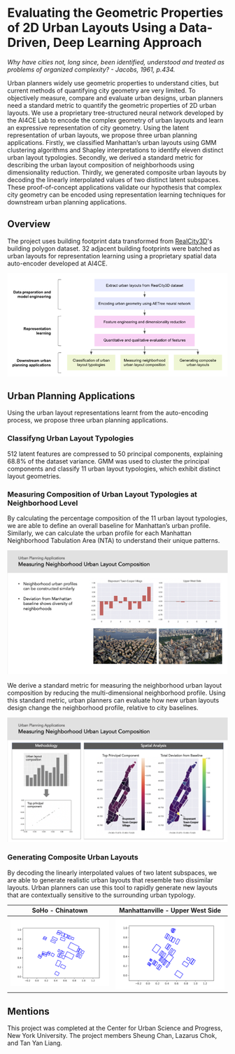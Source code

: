 # Evaluating the Geometric Properties of 2D Urban Layouts Using a Data-Driven, Deep Learning Approach

*Why have cities not, long since, been identified, understood and treated as problems of organized complexity? - Jacobs, 1961, p.434.*

Urban planners widely use geometric properties to understand cities, but current methods of quantifying city geometry are very limited. To objectively measure, compare and evaluate urban designs, urban planners need a standard metric to quantify the geometric properties of 2D urban layouts. We use a proprietary tree-structured neural network developed by the AI4CE Lab to encode the complex geometry of urban layouts and learn an expressive representation of city geometry. Using the latent representation of urban layouts, we propose three urban planning applications. Firstly, we classified Manhattan’s urban layouts using GMM clustering algorithms and Shapley interpretations to identify eleven distinct urban layout typologies. Secondly, we derived a standard metric for describing the urban layout composition of neighborhoods using dimensionality reduction. Thirdly, we generated composite urban layouts by decoding the linearly interpolated values of two distinct latent subspaces. These proof-of-concept applications validate our hypothesis that complex city geometry can be encoded using representation learning techniques for downstream urban planning applications.

## Overview

The project uses building footprint data transformed from [RealCity3D](https://ai4ce.github.io/RealCity3D/)'s building polygon dataset. 32 adjacent building footprints were batched as urban layouts for representation learning using a proprietary spatial data auto-encoder developed at AI4CE.

![Project Overview](/images/overview.png)

## Urban Planning Applications

Using the urban layout representations learnt from the auto-encoding process, we propose three urban planning applications.

### Classifyng Urban Layout Typologies

512 latent features are compressed to 50 principal components, explaining 68.8% of the dataset variance. GMM was used to cluster the principal components and classify 11 urban layout typologies, which exhibit distinct layout geometries.

### Measuring Composition of Urban Layout Typologies at Neighborhood Level

By calculating the percentage composition of the 11 urban layout typologies, we are able to define an overall baseline for Manhattan’s urban profile. Similarly, we can calculate the urban profile for each Manhattan Neighborhood Tabulation Area (NTA) to understand their unique patterns.

![Neighborhood Profiles](/images/neighborhood_profiles.png)

We derive a standard metric for measuring the neighborhood urban layout composition by reducing the multi-dimensional neighborhood profile. Using this standard metric, urban planners can evaluate how new urban layouts design change the neighborhood profile, relative to city baselines.

![Spatial Analysis](/images/spatial_analysis.png)

### Generating Composite Urban Layouts

By decoding the linearly interpolated values of two latent subspaces, we are able to generate realistic urban layouts that resemble two dissimilar layouts. Urban planners can use this tool to rapidly generate new layouts that are contextually sensitive to the surrounding urban typology.

SoHo - Chinatown | Manhattanville - Upper West Side
:----: | :----:
![Interpolation Example 1](/images/interpolation.gif) | ![Interpolation Example 2](/images/interpolation_2.gif)

## Mentions

This project was completed at the Center for Urban Science and Progress, New York University. The project members Sheung Chan, Lazarus Chok, and Tan Yan Liang.
